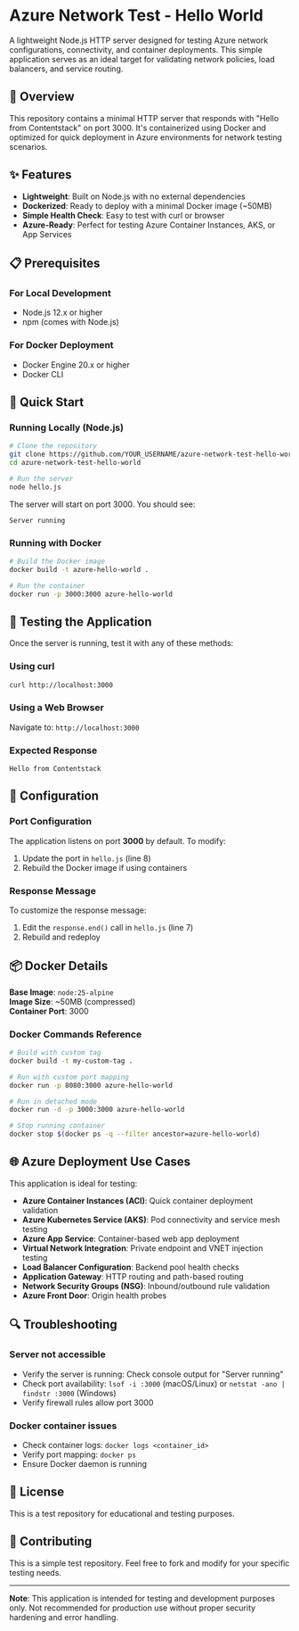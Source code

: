 # Azure Network Test - Hello World

A lightweight Node.js HTTP server designed for testing Azure network configurations, connectivity, and container deployments. This simple application serves as an ideal target for validating network policies, load balancers, and service routing.

## 🎯 Overview

This repository contains a minimal HTTP server that responds with "Hello from Contentstack" on port 3000. It's containerized using Docker and optimized for quick deployment in Azure environments for network testing scenarios.

## ✨ Features

- **Lightweight**: Built on Node.js with no external dependencies
- **Dockerized**: Ready to deploy with a minimal Docker image (~50MB)
- **Simple Health Check**: Easy to test with curl or browser
- **Azure-Ready**: Perfect for testing Azure Container Instances, AKS, or App Services

## 📋 Prerequisites

### For Local Development
- Node.js 12.x or higher
- npm (comes with Node.js)

### For Docker Deployment
- Docker Engine 20.x or higher
- Docker CLI

## 🚀 Quick Start

### Running Locally (Node.js)

```bash
# Clone the repository
git clone https://github.com/YOUR_USERNAME/azure-network-test-hello-world.git
cd azure-network-test-hello-world

# Run the server
node hello.js
```

The server will start on port 3000. You should see:
```
Server running
```

### Running with Docker

```bash
# Build the Docker image
docker build -t azure-hello-world .

# Run the container
docker run -p 3000:3000 azure-hello-world
```

## 🧪 Testing the Application

Once the server is running, test it with any of these methods:

### Using curl
```bash
curl http://localhost:3000
```

### Using a Web Browser
Navigate to: `http://localhost:3000`

### Expected Response
```
Hello from Contentstack
```

## 🔧 Configuration

### Port Configuration
The application listens on port **3000** by default. To modify:
1. Update the port in `hello.js` (line 8)
2. Rebuild the Docker image if using containers

### Response Message
To customize the response message:
1. Edit the `response.end()` call in `hello.js` (line 7)
2. Rebuild and redeploy

## 📦 Docker Details

**Base Image**: `node:25-alpine`  
**Image Size**: ~50MB (compressed)  
**Container Port**: 3000

### Docker Commands Reference

```bash
# Build with custom tag
docker build -t my-custom-tag .

# Run with custom port mapping
docker run -p 8080:3000 azure-hello-world

# Run in detached mode
docker run -d -p 3000:3000 azure-hello-world

# Stop running container
docker stop $(docker ps -q --filter ancestor=azure-hello-world)
```

## 🌐 Azure Deployment Use Cases

This application is ideal for testing:

- **Azure Container Instances (ACI)**: Quick container deployment validation
- **Azure Kubernetes Service (AKS)**: Pod connectivity and service mesh testing
- **Azure App Service**: Container-based web app deployment
- **Virtual Network Integration**: Private endpoint and VNET injection testing
- **Load Balancer Configuration**: Backend pool health checks
- **Application Gateway**: HTTP routing and path-based routing
- **Network Security Groups (NSG)**: Inbound/outbound rule validation
- **Azure Front Door**: Origin health probes

## 🔍 Troubleshooting

### Server not accessible
- Verify the server is running: Check console output for "Server running"
- Check port availability: `lsof -i :3000` (macOS/Linux) or `netstat -ano | findstr :3000` (Windows)
- Verify firewall rules allow port 3000

### Docker container issues
- Check container logs: `docker logs <container_id>`
- Verify port mapping: `docker ps`
- Ensure Docker daemon is running

## 📄 License

This is a test repository for educational and testing purposes.

## 🤝 Contributing

This is a simple test repository. Feel free to fork and modify for your specific testing needs.

---

**Note**: This application is intended for testing and development purposes only. Not recommended for production use without proper security hardening and error handling.
